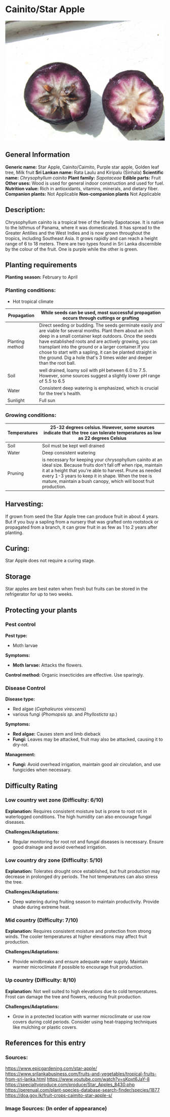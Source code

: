# Cainito/Star Apple
![Cainito_Star-Apple.jpg](../../assets/images/Cainito_Star-Apple.jpg "By No machine-readable author provided. Hans B.~commonswiki assumed (based on copyright claims). - No machine-readable source provided. Own work assumed (based on copyright claims)., Public Domain, https://commons.wikimedia.org/w/index.php?curid=720959")

## General Information
**Generic name:** Star Apple, Cainito/Caimito, Purple star apple, Golden leaf tree, Milk fruit
**Sri Lankan name:** Rata Laulu and Kiripalu (Sinhala)
**Scientific name:** _Chrysophyllum cainito_
**Plant family:** _Sapotaceae_
**Edible parts:** Fruit
**Other uses:** Wood is used for general indoor construction and used for fuel.
**Nutrition value:** Rich in antioxidants, vitamins, minerals, and dietary fiber.
**Companion plants:** Not Applicable
**Non-companion plants** Not Applicable

## Description:
Chrysophyllum cainito is a tropical tree of the family Sapotaceae. It is native to the Isthmus of Panama, where it was domesticated. It has spread to the Greater Antilles and the West Indies and is now grown throughout the tropics, including Southeast Asia. It grows rapidly and can reach a height range of 6 to 18 meters. There are two types found in Sri Lanka discernible by the colour of the fruit. One is purple while the other is green.

## Planting requirements
**Planting season:** February to April

### Planting conditions:
- Hot tropical climate

| **Propagation** | While seeds can be used, most successful propagation occurs through cuttings or grafting                   |
|-----------------|------------------------------------------------------------------------------------------|
| Planting method | Direct seeding or budding. The seeds germinate easily and are viable for several months. Plant them about an inch deep in a small container kept outdoors. Once the seeds have established roots and are actively growing, you can transplant into the ground or a larger container.If you chose to start with a sapling, it can be planted straight in the ground. Dig a hole that's 3 times wider and deeper than the root ball. |
| Soil            | well drained, loamy soil with pH between 6.0 to 7.5. However, some sources suggest a slightly lower pH range of 5.5 to 6.5 |
| Water           | Consistent deep watering is emphasized, which is crucial for the tree's health.                                                                 |
| Sunlight        | Full sun                                                                                 |

### Growing conditions:

| Temperatures | 25-32 degrees celsius. However, some sources indicate that the tree can tolerate temperatures as low as 22 degrees Celsius |
|----|----|
| Soil | Soil must be kept well drained |
| Water | Deep consistent watering |
| Pruning | is necessary for keeping your chrysophyllum cainito at an ideal size. Because fruits don't fall off when ripe, maintain it at a height that you're able to harvest. Prune as needed every 1-3 years to keep it in shape. When the tree is mature, maintain a bush canopy, which will boost fruit production. |

## Harvesting:
If grown from seed the Star Apple tree can produce fruit in about 4 years. But if you buy a sapling from a nursery that was grafted onto rootstock or propagated from a branch, it can grow fruit in as few as 1 to 2 years after planting.  

## Curing:
Star Apple does not require a curing stage.

## Storage
Star apples are best eaten when fresh but fruits can be stored in the refrigerator for up to two weeks.

## Protecting your plants
### Pest control
**Pest type:**
- Moth larvae

**Symptoms:**
- **Moth larvae:** Attacks the flowers.

**Control method:** Organic insecticides are effective. Use sparingly.

### Disease Control
**Disease type:** 
- Red algae (_Cephaleuros virescens_)
- various fungi (_Phomopsis sp._ and _Phyllosticta sp._)

**Symptoms:** 
- **Red algae:** Causes stem and limb dieback
- **Fungi:** Leaves may be attacked, fruit may also be attacked, causing it to dry-rot.

**Management:** 
- **Fungi:** Avoid overhead irrigation, maintain good air circulation, and use fungicides when necessary.

## Difficulty Rating
### Low country wet zone (Difficulty: 6/10)
**Explanation:** Requires consistent moisture but is prone to root rot in waterlogged conditions. The high humidity can also encourage fungal diseases.

**Challenges/Adaptations:**
- Regular monitoring for root rot and fungal diseases is necessary. Ensure good drainage and avoid overhead irrigation.

### Low country dry zone (Difficulty: 5/10)
**Explanation:** Tolerates drought once established, but fruit production may decrease in prolonged dry periods. The hot temperatures can also stress the tree.

**Challenges/Adaptations:**
- Deep watering during fruiting season to maintain productivity. Provide shade during extreme heat.

### Mid country (Difficulty: 7/10)
**Explanation:** Requires consistent moisture and protection from strong winds. The cooler temperatures at higher elevations may affect fruit production.

**Challenges/Adaptations:**
- Provide windbreaks and ensure adequate water supply. Maintain warmer microclimate if possible to encourage fruit production.

### Up country (Difficulty: 8/10)
**Explanation:** Not well suited to high elevations due to cold temperatures. Frost can damage the tree and flowers, reducing fruit production.

**Challenges/Adaptations:**
- Grow in a protected location with warmer microclimate or use row covers during cold periods. Consider using heat-trapping techniques like mulching or plastic covers.

## References for this entry
### Sources:
https://www.epicgardening.com/star-apple/
https://www.srilankabusiness.com/fruits-and-vegetables/tropical-fruits-from-sri-lanka.html
https://www.youtube.com/watch?v=sKpxt6JaY-8
https://specialtyproduce.com/produce/Star_Apples_8430.php
https://perenual.com/plant-species-database-search-finder/species/1877
https://doa.gov.lk/fruit-crops-caimito-star-apple-s/


### Image Sources: (In order of appearance)
